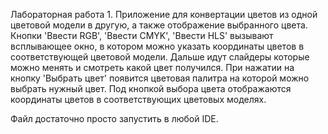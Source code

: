Лабораторная работа 1.
Приложение для конвертации цветов из одной цветовой модели в другую, а также отображение выбранного цвета.
Кнопки 'Ввести RGB', 'Ввести CMYK', 'Ввести HLS' вызывают всплывающее окно, в котором можно указать координаты цветов в соответствующей цветовой модели.
Дальше идут слайдеры которые можно менять и смотреть какой цвет получился.
При нажатии на кнопку 'Выбрать цвет' появится цветовая палитра на которой можно выбрать нужный цвет.
Под кнопкой выбора цвета отображаются координаты цветов в соответствующих цветовых моделях.

Файл достаточно просто запустить в любой IDE.
